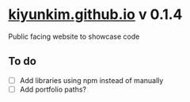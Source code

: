 # [kiyunkim.github.io](https://kiyunkim.github.io/) v 0.1.4

Public facing website to showcase code

## To do

- [ ] Add libraries using npm instead of manually
- [ ] Add portfolio paths?